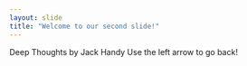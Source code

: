 ```yaml
---
layout: slide
title: "Welcome to our second slide!"
---
```

Deep Thoughts by Jack Handy
Use the left arrow to go back!
